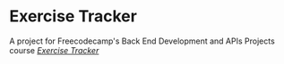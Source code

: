 # Exercise Tracker
A project for Freecodecamp's Back End Development and APIs Projects course
*[Exercise Tracker](https://www.freecodecamp.org/learn/apis-and-microservices/apis-and-microservices-projects/exercise-tracker)*

